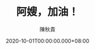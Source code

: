 ---
issue: 397
title: 阿嫂，加油！
author: 陳秋貴
date: 2020-10-01T00:00:00.000+08:00
topic: 生活
difficulty: 1
wikidata: Q131449197
wikidata_link: https://www.wikidata.org/wiki/Q131449197
---